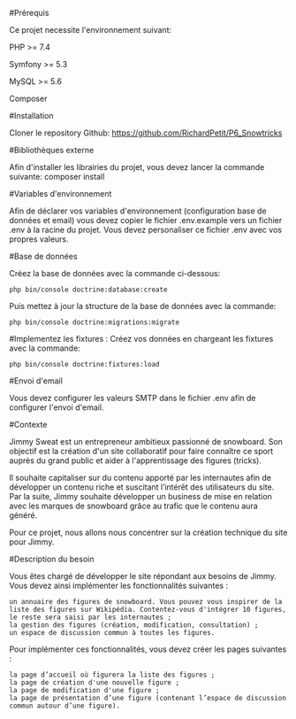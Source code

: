 #Prérequis

Ce projet necessite l'environnement suivant:

PHP >= 7.4

Symfony >= 5.3

MySQL >= 5.6

Composer

#Installation

Cloner le repository Github:
https://github.com/RichardPetit/P6_Snowtricks


#Bibliothèques externe

Afin d'installer les librairies du projet, vous devez lancer la commande suivante:
composer install

#Variables d'environnement

Afin de déclarer vos variables d'environnement (configuration base de données et email) vous devez copier le fichier 
.env.example vers un fichier .env à la racine du projet. Vous devez personaliser ce fichier .env avec vos propres valeurs.

#Base de données

Créez la base de données avec la commande ci-dessous:

    php bin/console doctrine:database:create

Puis mettez à jour la structure de la base de données avec la commande:

    php bin/console doctrine:migrations:migrate


#Implementez les fixtures :
Créez vos données en chargeant les fixtures avec la commande:

    php bin/console doctrine:fixtures:load

#Envoi d'email

Vous devez configurer les valeurs SMTP dans le fichier .env afin de configurer l'envoi d'email.


#Contexte

Jimmy Sweat est un entrepreneur ambitieux passionné de snowboard. Son objectif est la création d'un site collaboratif 
pour faire connaître ce sport auprès du grand public et aider à l'apprentissage des figures (tricks).

Il souhaite capitaliser sur du contenu apporté par les internautes afin de développer un contenu riche et suscitant 
l’intérêt des utilisateurs du site. Par la suite, Jimmy souhaite développer un business de mise en relation avec les 
marques de snowboard grâce au trafic que le contenu aura généré.

Pour ce projet, nous allons nous concentrer sur la création technique du site pour Jimmy.

#Description du besoin

Vous êtes chargé de développer le site répondant aux besoins de Jimmy. Vous devez ainsi implémenter les fonctionnalités suivantes :

    un annuaire des figures de snowboard. Vous pouvez vous inspirer de la liste des figures sur Wikipédia. Contentez-vous d'intégrer 10 figures, le reste sera saisi par les internautes ;
    la gestion des figures (création, modification, consultation) ;
    un espace de discussion commun à toutes les figures.

Pour implémenter ces fonctionnalités, vous devez créer les pages suivantes :

    la page d’accueil où figurera la liste des figures ; 
    la page de création d'une nouvelle figure ;
    la page de modification d'une figure ;
    la page de présentation d’une figure (contenant l’espace de discussion commun autour d’une figure).
